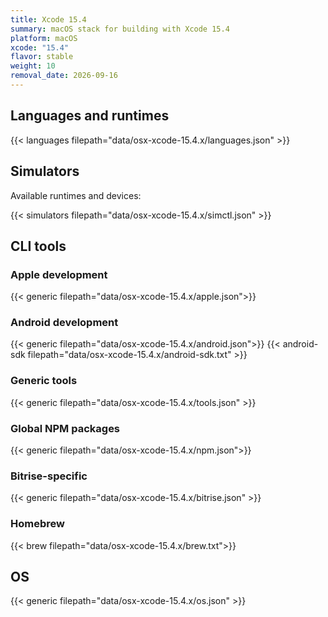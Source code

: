 ```yaml
---
title: Xcode 15.4
summary: macOS stack for building with Xcode 15.4
platform: macOS
xcode: "15.4"
flavor: stable
weight: 10
removal_date: 2026-09-16
---
```


## Languages and runtimes

{{< languages filepath="data/osx-xcode-15.4.x/languages.json" >}}

## Simulators

Available runtimes and devices:

{{< simulators filepath="data/osx-xcode-15.4.x/simctl.json" >}}

## CLI tools

### Apple development

{{< generic filepath="data/osx-xcode-15.4.x/apple.json">}}

### Android development

{{< generic filepath="data/osx-xcode-15.4.x/android.json">}}
{{< android-sdk filepath="data/osx-xcode-15.4.x/android-sdk.txt" >}}

### Generic tools

{{< generic filepath="data/osx-xcode-15.4.x/tools.json" >}}

### Global NPM packages

{{< generic filepath="data/osx-xcode-15.4.x/npm.json">}}

### Bitrise-specific

{{< generic filepath="data/osx-xcode-15.4.x/bitrise.json" >}}

### Homebrew

{{< brew filepath="data/osx-xcode-15.4.x/brew.txt">}}

## OS

{{< generic filepath="data/osx-xcode-15.4.x/os.json" >}}
